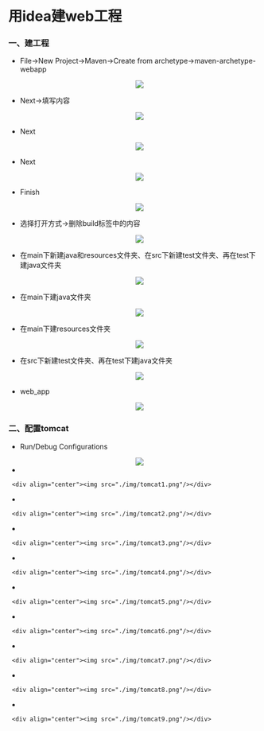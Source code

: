 # 用idea建web工程

### 一、建工程

* File->New Project->Maven->Create from archetype->maven-archetype-webapp

    <div align="center"><img src="./img/newProject1.png"/></div>

* Next->填写内容

    <div align="center"><img src="./img/newProject2.png"/></div>

* Next

    <div align="center"><img src="./img/newProject3.png"/></div>

* Next

    <div align="center"><img src="./img/newProject4.png"/></div>

* Finish

    <div align="center"><img src="./img/newProject5.png"/></div>

* 选择打开方式->删除build标签中的内容

    <div align="center"><img src="./img/删除build标签中的内容.png"/></div>

* 在main下新建java和resources文件夹、在src下新建test文件夹、再在test下建java文件夹

    <div align="center"><img src="./img/在main下新建java和resources文件夹_在src下新建test文件夹_再在test下建java文件夹.png"/></div>

* 在main下建java文件夹
    
    <div align="center"><img src="./img/java.png"/></div>

* 在main下建resources文件夹

    <div align="center"><img src="./img/resources.png"/></div>
    
*  在src下新建test文件夹、再在test下建java文件夹

    <div align="center"><img src="./img/test_java.png"/></div>

* web_app

    <div align="center"><img src="./img/web_app.png"/></div>
    
### 二、配置tomcat    
    
* Run/Debug Configurations

     <div align="center"><img src="./img/run.png"/></div>
    
* 
    
     <div align="center"><img src="./img/tomcat1.png"/></div>
    
* 
    
     <div align="center"><img src="./img/tomcat2.png"/></div>
    
* 
     
     <div align="center"><img src="./img/tomcat3.png"/></div>
    
* 
     
     <div align="center"><img src="./img/tomcat4.png"/></div>
    
* 

     <div align="center"><img src="./img/tomcat5.png"/></div>
    
* 
    
     <div align="center"><img src="./img/tomcat6.png"/></div>
    
* 
    
     <div align="center"><img src="./img/tomcat7.png"/></div>
    
* 
     
     <div align="center"><img src="./img/tomcat8.png"/></div>
    
* 
     
     <div align="center"><img src="./img/tomcat9.png"/></div>    
    
    
    
    
    
    
    
    
    
    
    
    
    
    
    
    
    
    
    
    
    
    
    
    
    
    
    
    
    
    
    
    
    
    
    
    
    
    
    
    
    
    
    
